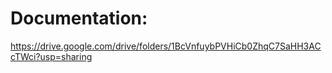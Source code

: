 # Documentation: 


https://drive.google.com/drive/folders/1BcVnfuybPVHiCb0ZhqC7SaHH3ACcTWci?usp=sharing
